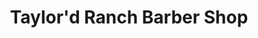 ---
title: "Taylor'd Ranch Barber Shop"
url: /albuquerque/taylord-ranch-barber-shop/
shop: Friseur
---
